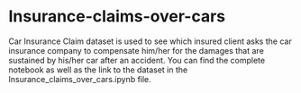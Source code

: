 # Insurance-claims-over-cars
Car Insurance Claim dataset is used to see which insured client asks the car insurance company to compensate him/her for the damages that are sustained by his/her car after an accident.
You can find the complete notebook as well as the link to the dataset in the Insurance_claims_over_cars.ipynb file.
